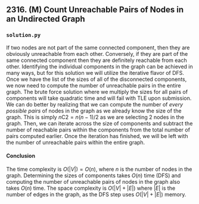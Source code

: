 ## 2316. (M) Count Unreachable Pairs of Nodes in an Undirected Graph

### `solution.py`
If two nodes are not part of the same connected component, then they are obviously unreachable from each other. Conversely, if they are part of the same connected component then they are definitely reachable from each other. Identifying the individual components in the graph can be achieved in many ways, but for this solution we will utilize the iterative flavor of DFS.  
Once we have the list of the sizes of all of the disconnected components, we now need to compute the number of unreachable pairs in the entire graph. The brute force solution where we multiply the sizes for all pairs of components will take quadratic time and will fail with TLE upon submission. We can do better by realizing that we can compute the number of *every possible pairs* of nodes in the graph as we already know the size of the graph. This is simply $n\text{C}2 = n(n-1)/2$ as we are selecting 2 nodes in the graph. Then, we can iterate across the size of components and subtract the number of reachable pairs within the components from the total number of pairs computed earlier. Once the iteration has finished, we will be left with the number of unreachable pairs within the entire graph.  

#### Conclusion
The time complexity is $O(|V|) = O(n)$, where $n$ is the number of nodes in the graph. Determining the sizes of components takes $O(n)$ time (DFS) and computing the number of unreachable pairs of nodes in the graph also takes $O(n)$ time. The space complexity is $O(|V|+|E|)$ where $|E|$ is the number of edges in the graph, as the DFS step uses $O(|V|+|E|)$ memory.  
  

